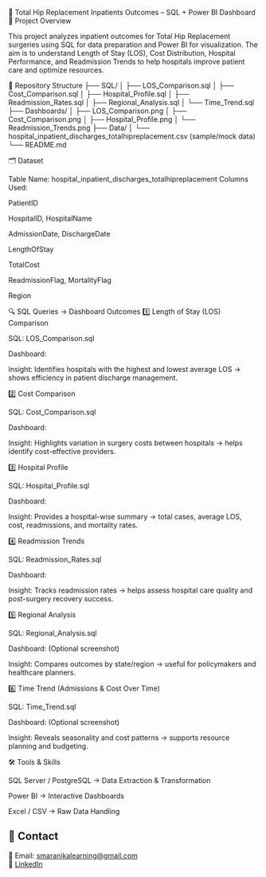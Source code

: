  🏥 Total Hip Replacement Inpatients Outcomes – SQL + Power BI Dashboard
📌 Project Overview

This project analyzes inpatient outcomes for Total Hip Replacement surgeries using SQL for data preparation and Power BI for visualization.
The aim is to understand Length of Stay (LOS), Cost Distribution, Hospital Performance, and Readmission Trends to help hospitals improve patient care and optimize resources.

📂 Repository Structure
├── SQL/
│   ├── LOS_Comparison.sql
│   ├── Cost_Comparison.sql
│   ├── Hospital_Profile.sql
│   ├── Readmission_Rates.sql
│   ├── Regional_Analysis.sql
│   └── Time_Trend.sql
├── Dashboards/
│   ├── LOS_Comparison.png
│   ├── Cost_Comparison.png
│   ├── Hospital_Profile.png
│   └── Readmission_Trends.png
├── Data/
│   └── hospital_inpatient_discharges_totalhipreplacement.csv  (sample/mock data)
└── README.md

🗂 Dataset

Table Name: hospital_inpatient_discharges_totalhipreplacement
Columns Used:

PatientID

HospitalID, HospitalName

AdmissionDate, DischargeDate

LengthOfStay

TotalCost

ReadmissionFlag, MortalityFlag

Region

🔍 SQL Queries → Dashboard Outcomes
1️⃣ Length of Stay (LOS) Comparison

SQL: LOS_Comparison.sql

Dashboard:

Insight: Identifies hospitals with the highest and lowest average LOS → shows efficiency in patient discharge management.

2️⃣ Cost Comparison

SQL: Cost_Comparison.sql

Dashboard:

Insight: Highlights variation in surgery costs between hospitals → helps identify cost-effective providers.

3️⃣ Hospital Profile

SQL: Hospital_Profile.sql

Dashboard:

Insight: Provides a hospital-wise summary → total cases, average LOS, cost, readmissions, and mortality rates.

4️⃣ Readmission Trends

SQL: Readmission_Rates.sql

Dashboard:

Insight: Tracks readmission rates → helps assess hospital care quality and post-surgery recovery success.

5️⃣ Regional Analysis

SQL: Regional_Analysis.sql

Dashboard: (Optional screenshot)

Insight: Compares outcomes by state/region → useful for policymakers and healthcare planners.

6️⃣ Time Trend (Admissions & Cost Over Time)

SQL: Time_Trend.sql

Dashboard: (Optional screenshot)

Insight: Reveals seasonality and cost patterns → supports resource planning and budgeting.

🛠 Tools & Skills

SQL Server / PostgreSQL → Data Extraction & Transformation

Power BI → Interactive Dashboards

Excel / CSV → Raw Data Handling

## 🔹 Contact  
📧 Email: smaranikalearning@gmail.com  
🔗 [LinkedIn](https://linkedin.com/in/lcsmaranika20/)  
